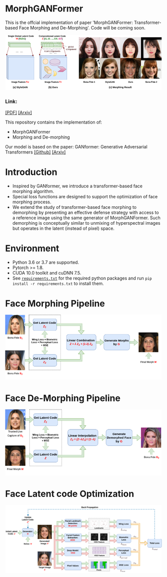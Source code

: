 # MorphGANFormer

This is the offcial implementation of paper 'MorphGANFormer: Transformer-based Face Morphing and De-Morphing'.
Code will be coming soon.

![arch](fig/Morph_latentvs2.png)

### Link: 
[[PDF]](https://arxiv.org/pdf/2302.09404.pdf)
[[Arxiv]](https://arxiv.org/abs/2302.09404)


This repository contains the implementation of:
* MorphGANFormer 
* Morphing and De-morphing

Our model is based on the paper:  GANformer: Generative Adversarial Transformers 
[[Github]](https://github.com/dorarad/gansformer)
[[Arxiv]](https://arxiv.org/abs/2103.01209)


# Introduction
* Inspired by GANformer, we introduce a transformer-based face morphing algorithm. 
* Special loss functions are designed to support the optimization of face morphing process. 
* We extend the study of transformer-based face morphing to demorphing by presenting an effective defense strategy with access to a reference image using the same generator of MorphGANFormer. Such demorphing is conceptually similar to unmixing of hyperspectral images but operates in the latent (instead of pixel) space. 

# Environment
- Python 3.6 or 3.7 are supported.
- Pytorch >= 1.8.
- CUDA 10.0 toolkit and cuDNN 7.5.
- See [`requirements.txt`](requirements.txt) for the required python packages and run `pip install -r requirements.txt` to install them.

# Face Morphing Pipeline
![arch](fig/Morph_pipeline.png)

# Face De-Morphing Pipeline
![arch](fig/Morph_demorph_pipeline.png)

# Face Latent code Optimization
![arch](fig/Morph_latentcode.png)

